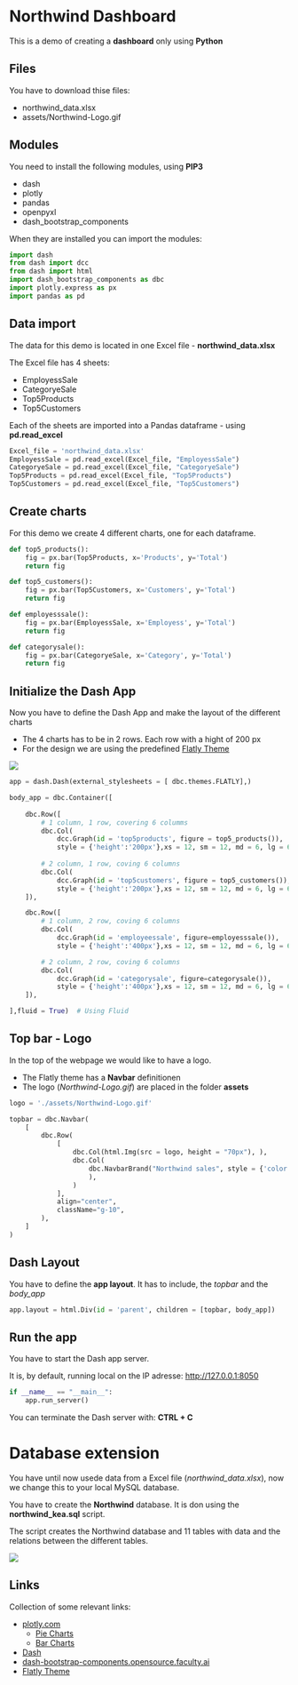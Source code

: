 # Northwind Dashboard
This is a demo of creating a **dashboard** only using **Python**

## Files
You have to download thise files:

- northwind_data.xlsx
- assets/Northwind-Logo.gif

## Modules
You need to install the following modules, using **PIP3**

- dash
- plotly
- pandas
- openpyxl
- dash_bootstrap_components

When they are installed you can import the modules:

```python
import dash
from dash import dcc
from dash import html
import dash_bootstrap_components as dbc
import plotly.express as px
import pandas as pd
```

## Data import
The data for this demo is located in one Excel file  - **northwind_data.xlsx**

The Excel file has 4 sheets:

- EmployessSale
- CategoryeSale
- Top5Products
- Top5Customers

Each of the sheets are imported into a Pandas dataframe - using **pd.read_excel**

```python
Excel_file = 'northwind_data.xlsx'
EmployessSale = pd.read_excel(Excel_file, "EmployessSale")
CategoryeSale = pd.read_excel(Excel_file, "CategoryeSale")
Top5Products = pd.read_excel(Excel_file, "Top5Products")
Top5Customers = pd.read_excel(Excel_file, "Top5Customers")
```

## Create charts
For this demo we create 4 different charts, one for each dataframe.

```python
def top5_products():
    fig = px.bar(Top5Products, x='Products', y='Total')
    return fig

def top5_customers():
    fig = px.bar(Top5Customers, x='Customers', y='Total')
    return fig

def employesssale():
    fig = px.bar(EmployessSale, x='Employess', y='Total')
    return fig    

def categorysale():
    fig = px.bar(CategoryeSale, x='Category', y='Total')
    return fig
```

## Initialize the Dash App
Now you have to define the Dash App and make the layout of the different charts

- The 4 charts has to be in 2 rows. Each row with a hight of 200 px
- For the design we are using the predefined [Flatly Theme](https://bootswatch.com/flatly/) 

![](./image/chart_layout.jpg)

```python
app = dash.Dash(external_stylesheets = [ dbc.themes.FLATLY],)

body_app = dbc.Container([
    
    dbc.Row([
        # 1 column, 1 row, covering 6 columms
        dbc.Col(
            dcc.Graph(id = 'top5products', figure = top5_products()),
            style = {'height':'200px'},xs = 12, sm = 12, md = 6, lg = 6, xl = 6),
         
        # 2 column, 1 row, coving 6 columns 
        dbc.Col(
            dcc.Graph(id = 'top5customers', figure = top5_customers()),
            style = {'height':'200px'},xs = 12, sm = 12, md = 6, lg = 6, xl = 6),         
    ]), 

    dbc.Row([
        # 1 column, 2 row, coving 6 columns 
        dbc.Col(
            dcc.Graph(id = 'employeessale', figure=employesssale()),
            style = {'height':'400px'},xs = 12, sm = 12, md = 6, lg = 6, xl = 6),

        # 2 column, 2 row, coving 6 columns 
        dbc.Col(
            dcc.Graph(id = 'categorysale', figure=categorysale()),
            style = {'height':'400px'},xs = 12, sm = 12, md = 6, lg = 6, xl = 6),
    ]),

],fluid = True)  # Using Fluid 
```

## Top bar - Logo
In the top of the webpage we would like to have a logo.

- The Flatly theme has a **Navbar** definitionen
- The logo (*Northwind-Logo.gif*) are placed in the folder **assets**

```python
logo = './assets/Northwind-Logo.gif'

topbar = dbc.Navbar(
    [
        dbc.Row(
            [
                dbc.Col(html.Img(src = logo, height = "70px"), ),
                dbc.Col(
                    dbc.NavbarBrand("Northwind sales", style = {'color':'black', 'fontSize':'25px','fontFamily':'Times New Roman'}
                    ),
                )
            ],
            align="center",
            className="g-10",
        ),
    ]
)
```

## Dash Layout
You have to define the **app layout**. It has to include, the *topbar* and the *body_app*

```python
app.layout = html.Div(id = 'parent', children = [topbar, body_app])
```

## Run the app
You have to start the Dash app server.

It is, by default, running local on the IP adresse: http://127.0.0.1:8050

```python
if __name__ == "__main__":
    app.run_server()
```

You can terminate the Dash server with: **CTRL + C**

# Database extension
You have until now usede data from a Excel file (*northwind_data.xlsx*), now we change this to your local MySQL database.

You have to create the **Northwind** database. It is don using the **northwind_kea.sql** script.

The script creates the Northwind database and 11 tables with data and the relations between the different tables.

![](./image/northwind_er.jpg)

## Links
Collection of some relevant links:

- [plotly.com](https://plotly.com)
    - [Pie Charts](https://plotly.com/python/pie-charts)
    - [Bar Charts](https://plotly.com/python/bar-charts)
- [Dash](https://dash.plotly.com)
- [dash-bootstrap-components.opensource.faculty.ai](https://dash-bootstrap-components.opensource.faculty.ai)
- [Flatly Theme](https://bootswatch.com/flatly)

